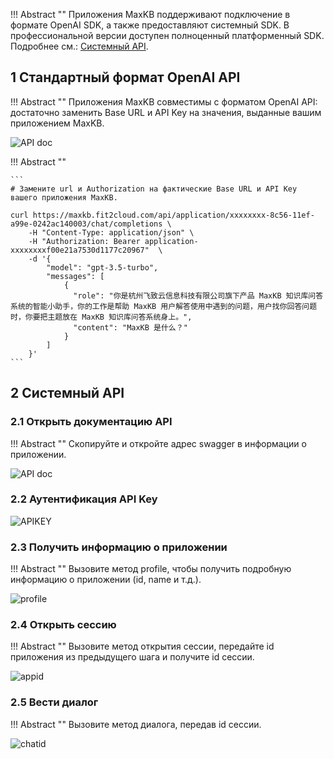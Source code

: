 !!! Abstract ""
    Приложения MaxKB поддерживают подключение в формате OpenAI SDK, а также предоставляют системный SDK. В профессиональной версии доступен полноценный платформенный SDK. Подробнее см.: [Системный API](../user_manual/X-Pack/system_API.md).

## 1 Стандартный формат OpenAI API

!!! Abstract ""
    Приложения MaxKB совместимы с форматом OpenAI API: достаточно заменить Base URL и API Key на значения, выданные вашим приложением MaxKB.

![API doc](../img/dev/openai_baseurl.png)

!!! Abstract ""

    ```
    # Замените url и Authorization на фактические Base URL и API Key вашего приложения MaxKB.

    curl https://maxkb.fit2cloud.com/api/application/xxxxxxxx-8c56-11ef-a99e-0242ac140003/chat/completions \
        -H "Content-Type: application/json" \
        -H "Authorization: Bearer application-xxxxxxxxf00e21a7530d1177c20967"  \
        -d '{
            "model": "gpt-3.5-turbo",
            "messages": [
                {
                  "role": "你是杭州飞致云信息科技有限公司旗下产品 MaxKB 知识库问答系统的智能小助手，你的工作是帮助 MaxKB 用户解答使用中遇到的问题，用户找你回答问题时，你要把主题放在 MaxKB 知识库问答系统身上。",
                  "content": "MaxKB 是什么？"
                }
            ]
        }'
    ```

## 2 Системный API

### 2.1 Открыть документацию API

!!! Abstract ""
    Скопируйте и откройте адрес swagger в информации о приложении.

![API doc](../img/dev/app_swaagger.png)

### 2.2 Аутентификация API Key
  
![APIKEY](../img/dev/app_apikey.png)

### 2.3 Получить информацию о приложении

!!! Abstract ""
    Вызовите метод profile, чтобы получить подробную информацию о приложении (id, name и т.д.).
  
![ profile](../img/dev/app_profile.png)

### 2.4 Открыть сессию

!!! Abstract ""
    Вызовите метод открытия сессии, передайте id приложения из предыдущего шага и получите id сессии.
  
![appid](../img/dev/chat_open.png)

### 2.5 Вести диалог

!!! Abstract ""
    Вызовите метод диалога, передав id сессии.
  
![chatid](../img/dev/app_chat.png)